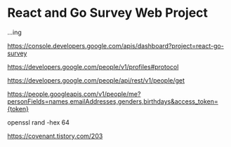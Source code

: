 # React and Go Survey Web Project

...ing

https://console.developers.google.com/apis/dashboard?project=react-go-survey

https://developers.google.com/people/v1/profiles#protocol

https://developers.google.com/people/api/rest/v1/people/get

https://people.googleapis.com/v1/people/me?personFields=names,emailAddresses,genders,birthdays&access_token={token}

openssl rand -hex 64

https://covenant.tistory.com/203
